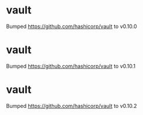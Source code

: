 
# vault
Bumped https://github.com/hashicorp/vault to v0.10.0

# vault
Bumped https://github.com/hashicorp/vault to v0.10.1

# vault
Bumped https://github.com/hashicorp/vault to v0.10.2
